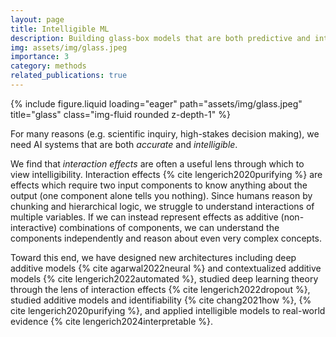 ```yaml
---
layout: page
title: Intelligible ML
description: Building glass-box models that are both predictive and interpretable
img: assets/img/glass.jpeg
importance: 3
category: methods
related_publications: true
---
```


{% include figure.liquid loading="eager" path="assets/img/glass.jpeg" title="glass" class="img-fluid rounded z-depth-1" %}

For many reasons (e.g. scientific inquiry, high-stakes decision making), we need AI systems that are both _accurate_ and _intelligible_.

We find that _interaction effects_ are often a useful lens through which to view intelligibility. Interaction effects {% cite lengerich2020purifying %} are effects which require two input components to know anything about the output (one component alone tells you nothing). Since humans reason by chunking and hierarchical logic, we struggle to understand interactions of multiple variables. If we can instead represent effects as additive (non-interactive) combinations of components, we can understand the components independently and reason about even very complex concepts.

Toward this end, we have designed new architectures including deep additive models {% cite agarwal2022neural %} and contextualized additive models {% cite lengerich2022automated %}, studied deep learning theory through the lens of interaction effects {% cite lengerich2022dropout %}, studied additive models and identifiability {% cite chang2021how %}, {% cite lengerich2020purifying %}, and applied intelligible models to real-world evidence {% cite lengerich2024interpretable %}.

<br/><br/>
